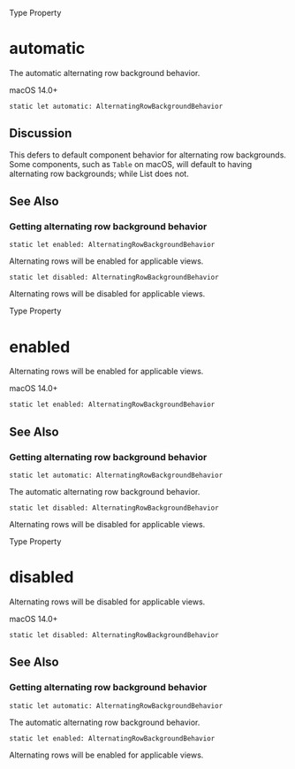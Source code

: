 Type Property

# automatic

The automatic alternating row background behavior.

macOS 14.0+

    
    
    static let automatic: AlternatingRowBackgroundBehavior

## Discussion

This defers to default component behavior for alternating row backgrounds.
Some components, such as `Table` on macOS, will default to having alternating
row backgrounds; while List does not.

## See Also

### Getting alternating row background behavior

`static let enabled: AlternatingRowBackgroundBehavior`

Alternating rows will be enabled for applicable views.

`static let disabled: AlternatingRowBackgroundBehavior`

Alternating rows will be disabled for applicable views.

Type Property

# enabled

Alternating rows will be enabled for applicable views.

macOS 14.0+

    
    
    static let enabled: AlternatingRowBackgroundBehavior

## See Also

### Getting alternating row background behavior

`static let automatic: AlternatingRowBackgroundBehavior`

The automatic alternating row background behavior.

`static let disabled: AlternatingRowBackgroundBehavior`

Alternating rows will be disabled for applicable views.

Type Property

# disabled

Alternating rows will be disabled for applicable views.

macOS 14.0+

    
    
    static let disabled: AlternatingRowBackgroundBehavior

## See Also

### Getting alternating row background behavior

`static let automatic: AlternatingRowBackgroundBehavior`

The automatic alternating row background behavior.

`static let enabled: AlternatingRowBackgroundBehavior`

Alternating rows will be enabled for applicable views.

